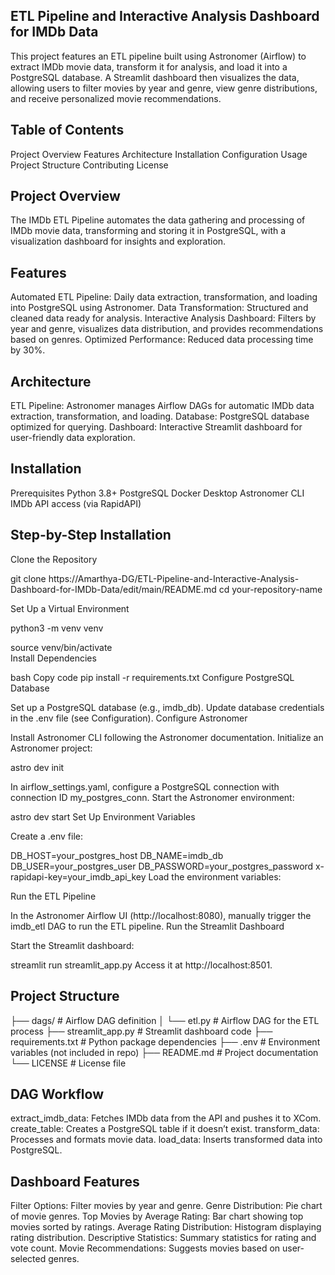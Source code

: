 ## ETL Pipeline and Interactive Analysis Dashboard for IMDb Data

This project features an ETL pipeline built using Astronomer (Airflow) to extract IMDb movie data, transform it for analysis, and load it into a PostgreSQL database. A Streamlit dashboard then visualizes the data, allowing users to filter movies by year and genre, view genre distributions, and receive personalized movie recommendations.

## Table of Contents 
Project Overview
Features
Architecture
Installation
Configuration
Usage
Project Structure
Contributing
License

## Project Overview
The IMDb ETL Pipeline automates the data gathering and processing of IMDb movie data, transforming and storing it in PostgreSQL, with a visualization dashboard for insights and exploration.

## Features
Automated ETL Pipeline: Daily data extraction, transformation, and loading into PostgreSQL using Astronomer.
Data Transformation: Structured and cleaned data ready for analysis.
Interactive Analysis Dashboard: Filters by year and genre, visualizes data distribution, and provides recommendations based on genres.
Optimized Performance: Reduced data processing time by 30%.

## Architecture
ETL Pipeline: Astronomer manages Airflow DAGs for automatic IMDb data extraction, transformation, and loading.
Database: PostgreSQL database optimized for querying.
Dashboard: Interactive Streamlit dashboard for user-friendly data exploration.

## Installation
Prerequisites
Python 3.8+
PostgreSQL
Docker Desktop
Astronomer CLI
IMDb API access (via RapidAPI)

## Step-by-Step Installation
Clone the Repository

git clone https://Amarthya-DG/ETL-Pipeline-and-Interactive-Analysis-Dashboard-for-IMDb-Data/edit/main/README.md
cd your-repository-name

Set Up a Virtual Environment

python3 -m venv venv

source venv/bin/activate  
Install Dependencies

bash
Copy code
pip install -r requirements.txt
Configure PostgreSQL Database

Set up a PostgreSQL database (e.g., imdb_db).
Update database credentials in the .env file (see Configuration).
Configure Astronomer

Install Astronomer CLI following the Astronomer documentation.
Initialize an Astronomer project:

astro dev init

In airflow_settings.yaml, configure a PostgreSQL connection with connection ID my_postgres_conn.
Start the Astronomer environment:

astro dev start
Set Up Environment Variables

Create a .env file:

DB_HOST=your_postgres_host
DB_NAME=imdb_db
DB_USER=your_postgres_user
DB_PASSWORD=your_postgres_password
x-rapidapi-key=your_imdb_api_key
Load the environment variables:


Run the ETL Pipeline

In the Astronomer Airflow UI (http://localhost:8080), manually trigger the imdb_etl DAG to run the ETL pipeline.
Run the Streamlit Dashboard

Start the Streamlit dashboard:

streamlit run streamlit_app.py
Access it at http://localhost:8501.

## Project Structure

├── dags/                          # Airflow DAG definition
│   └── etl.py            # Airflow DAG for the ETL process
├── streamlit_app.py                   # Streamlit dashboard code
├── requirements.txt               # Python package dependencies
├── .env                           # Environment variables (not included in repo)
├── README.md                      # Project documentation
└── LICENSE                        # License file

## DAG Workflow
extract_imdb_data: Fetches IMDb data from the API and pushes it to XCom.
create_table: Creates a PostgreSQL table if it doesn’t exist.
transform_data: Processes and formats movie data.
load_data: Inserts transformed data into PostgreSQL.

## Dashboard Features
Filter Options: Filter movies by year and genre.
Genre Distribution: Pie chart of movie genres.
Top Movies by Average Rating: Bar chart showing top movies sorted by ratings.
Average Rating Distribution: Histogram displaying rating distribution.
Descriptive Statistics: Summary statistics for rating and vote count.
Movie Recommendations: Suggests movies based on user-selected genres.
